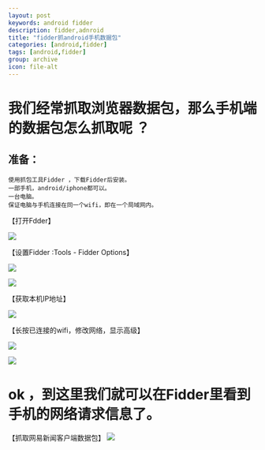 ```yaml
---
layout: post
keywords: android fidder
description: fidder,adnroid
title: "fidder抓android手机数据包"
categories: [android,fidder]
tags: [android,fidder]
group: archive
icon: file-alt
---
```


# 我们经常抓取浏览器数据包，那么手机端的数据包怎么抓取呢 ？

## 准备：

	使用抓包工具Fidder ，下载Fidder后安装。
	一部手机，android/iphone都可以。
	一台电脑。
	保证电脑与手机连接在同一个wifi，即在一个局域网内。
	

	
	
【打开Fdder】	

<img src="/assets/images/fidder/f1.jpg"></img>

【设置Fidder :Tools - Fidder Options】

<img src="/assets/images/fidder/f2.jpg"></img>

<img src="/assets/images/fidder/f3.jpg"></img>

【获取本机IP地址】

<img src="/assets/images/fidder/f4.jpg"></img>

【长按已连接的wifi，修改网络，显示高级】

<img src="/assets/images/fidder/f6.png"></img>

<img src="/assets/images/fidder/f7.png"></img>

# ok ，到这里我们就可以在Fidder里看到手机的网络请求信息了。

【抓取网易新闻客户端数据包】
<img src="/assets/images/fidder/f5.jpg"></img>

